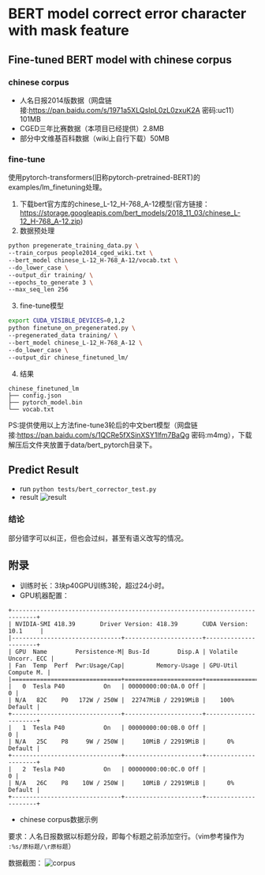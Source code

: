 # BERT model correct error character with mask feature

## Fine-tuned BERT model with chinese corpus

### chinese corpus

- 人名日报2014版数据（网盘链接:https://pan.baidu.com/s/1971a5XLQsIpL0zL0zxuK2A  密码:uc11）101MB
- CGED三年比赛数据（本项目已经提供）2.8MB
- 部分中文维基百科数据（wiki上自行下载）50MB


### fine-tune
使用pytorch-transformers(旧称pytorch-pretrained-BERT)的examples/lm_finetuning处理。
1. 下载bert官方库的chinese_L-12_H-768_A-12模型(官方链接：https://storage.googleapis.com/bert_models/2018_11_03/chinese_L-12_H-768_A-12.zip)
2. 数据预处理
```bash
python pregenerate_training_data.py \
--train_corpus people2014_cged_wiki.txt \
--bert_model chinese_L-12_H-768_A-12/vocab.txt \
--do_lower_case \
--output_dir training/ \
--epochs_to_generate 3 \
--max_seq_len 256
```
3. fine-tune模型
```bash
export CUDA_VISIBLE_DEVICES=0,1,2
python finetune_on_pregenerated.py \
--pregenerated_data training/ \
--bert_model chinese_L-12_H-768_A-12 \
--do_lower_case \
--output_dir chinese_finetuned_lm/
```
4. 结果
```
chinese_finetuned_lm
├── config.json
├── pytorch_model.bin
└── vocab.txt
```

PS:提供使用以上方法fine-tune3轮后的中文bert模型（网盘链接:https://pan.baidu.com/s/1QCRe5fXSinXSY1lfm7BaQg  密码:m4mg），下载解压后文件夹放置于data/bert_pytorch目录下。

## Predict Result
- run
 `python tests/bert_corrector_test.py`
- result
![result](https://github.com/shibing624/pycorrector/blob/master/pycorrector/data/git_image/bert_finetuned_ch_result.png)

### 结论
部分错字可以纠正，但也会过纠，甚至有语义改写的情况。

## 附录
- 训练时长：3块p40GPU训练3轮，超过24小时。
- GPU机器配置：
```
+-----------------------------------------------------------------------------+
| NVIDIA-SMI 418.39       Driver Version: 418.39       CUDA Version: 10.1     |
|-------------------------------+----------------------+----------------------+
| GPU  Name        Persistence-M| Bus-Id        Disp.A | Volatile Uncorr. ECC |
| Fan  Temp  Perf  Pwr:Usage/Cap|         Memory-Usage | GPU-Util  Compute M. |
|===============================+======================+======================|
|   0  Tesla P40           On   | 00000000:00:0A.0 Off |                    0 |
| N/A   82C    P0   172W / 250W |  22747MiB / 22919MiB |    100%      Default |
+-------------------------------+----------------------+----------------------+
|   1  Tesla P40           On   | 00000000:00:0B.0 Off |                    0 |
| N/A   25C    P8     9W / 250W |     10MiB / 22919MiB |      0%      Default |
+-------------------------------+----------------------+----------------------+
|   2  Tesla P40           On   | 00000000:00:0C.0 Off |                    0 |
| N/A   26C    P8    10W / 250W |     10MiB / 22919MiB |      0%      Default |
+-------------------------------+----------------------+----------------------+

```
- chinese corpus数据示例

要求：人名日报数据以标题分段，即每个标题之前添加空行。（vim参考操作为  `:%s/原标题/\r原标题`）

数据截图：
![corpus](https://github.com/shibing624/pycorrector/blob/master/pycorrector/data/git_image/peoplecorpus.png)